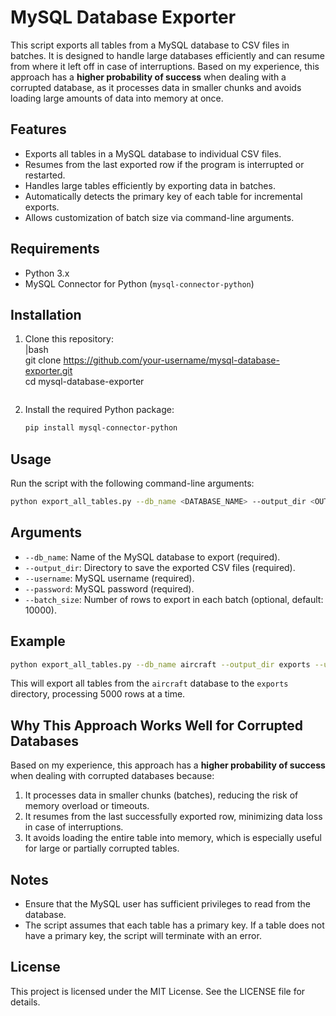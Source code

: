 # MySQL Database Exporter  

This script exports all tables from a MySQL database to CSV files in batches. It is designed to handle large databases efficiently and can resume from where it left off in case of interruptions. Based on my experience, this approach has a **higher probability of success** when dealing with a corrupted database, as it processes data in smaller chunks and avoids loading large amounts of data into memory at once.  

## Features  
- Exports all tables in a MySQL database to individual CSV files.  
- Resumes from the last exported row if the program is interrupted or restarted.  
- Handles large tables efficiently by exporting data in batches.  
- Automatically detects the primary key of each table for incremental exports.  
- Allows customization of batch size via command-line arguments.  

## Requirements  
- Python 3.x  
- MySQL Connector for Python (`mysql-connector-python`)  

## Installation  
1. Clone this repository:  
   |bash  
   git clone https://github.com/your-username/mysql-database-exporter.git  
   cd mysql-database-exporter  
   ```  

2. Install the required Python package:  
   ```bash  
   pip install mysql-connector-python  
   ```  

## Usage  
Run the script with the following command-line arguments:  

```bash  
python export_all_tables.py --db_name <DATABASE_NAME> --output_dir <OUTPUT_DIRECTORY> --username <MYSQL_USERNAME> --password <MYSQL_PASSWORD> [--batch_size <BATCH_SIZE>]  
```  

## Arguments  
- `--db_name`: Name of the MySQL database to export (required).  
- `--output_dir`: Directory to save the exported CSV files (required).  
- `--username`: MySQL username (required).  
- `--password`: MySQL password (required).  
- `--batch_size`: Number of rows to export in each batch (optional, default: 10000).  

## Example  
```bash  
python export_all_tables.py --db_name aircraft --output_dir exports --username root --password mypassword --batch_size 5000  
```  

This will export all tables from the `aircraft` database to the `exports` directory, processing 5000 rows at a time.  

## Why This Approach Works Well for Corrupted Databases  
Based on my experience, this approach has a **higher probability of success** when dealing with corrupted databases because:  
1. It processes data in smaller chunks (batches), reducing the risk of memory overload or timeouts.  
2. It resumes from the last successfully exported row, minimizing data loss in case of interruptions.  
3. It avoids loading the entire table into memory, which is especially useful for large or partially corrupted tables.  

## Notes  
- Ensure that the MySQL user has sufficient privileges to read from the database.  
- The script assumes that each table has a primary key. If a table does not have a primary key, the script will terminate with an error.  

## License  
This project is licensed under the MIT License. See the LICENSE file for details.  
